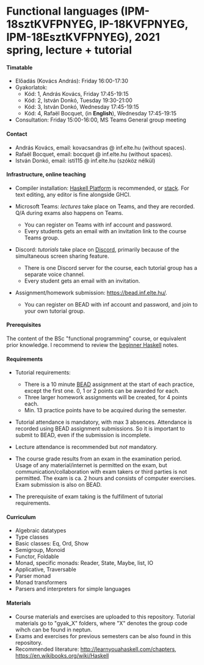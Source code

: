# Functional languages (IPM-18sztKVFPNYEG, IP-18KVFPNYEG, IPM-18EsztKVFPNYEG), 2021 spring, lecture + tutorial

#### Timatable

- Előadás (Kovács András): Friday 16:00-17:30
- Gyakorlatok:
  + Kód: 1, András Kovács, Friday 17:45-19:15
  + Kód: 2, István Donkó, Tuesday 19:30-21:00
  + Kód: 3, István Donkó, Wednesday 17:45-19:15
  + Kód: 4, Rafaël Bocquet, (in **English**), Wednesday 17:45-19:15
 - Consultation: Friday 15:00-16:00, MS Teams General group meeting

#### Contact

- András Kovács, email: kovacsandras @ inf.elte.hu (without spaces).
- Rafaël Bocquet, email: bocquet @ inf.elte.hu (without spaces).
- István Donkó, email: isti115 @ inf.elte.hu (szóköz nélkül)

#### Infrastructure, online teaching

- Compiler installation: [Haskell Platform](https://www.haskell.org/platform/)
  is recommended, or
  [stack](https://docs.haskellstack.org/en/stable/README/). For text editing,
  any editor is fine alongside GHCI.

- Microsoft Teams: *lectures* take place on Teams, and they are recorded.
  Q/A during exams also happens on Teams.
  + You can register on Teams with inf account and password.
  + Every students gets an email with an invitation link to the course Teams group.

- Discord: *tutorials* take place on [Discord](https://discord.com/), primarily because of the
  simultaneous screen sharing feature.
  + There is one Discord server for the course, each tutorial group has a separate voice channel.
  + Every student gets an email with an invitation.

- Assignment/homework submission: https://bead.inf.elte.hu/.
  + You can register on BEAD with inf account and password, and join to your own tutorial group.

#### Prerequisites

The content of the BSc "functional programming" course, or equivalent prior
knowledge. I recommend to review the [beginner
Haskell](http://lambda.inf.elte.hu/Index.xml) notes.

#### Requirements

- Tutorial requirements:
  + There is a 10 minute [BEAD](https://bead.inf.elte.hu/) assignment at the
    start of each practice, except the first one. 0, 1 or 2 points can be awarded
    for each.
  + Three larger homework assignments will be created, for 4 points each.
  + Min. 13 practice points have to be acquired during the semester.

- Tutorial attendance is mandatory, with max 3 absences. Attendance is recorded using
  BEAD assignment submissions. So it is important to submit to BEAD, even if the
  submission is incomplete.
- Lecture attendance is recommended but *not* mandatory.
- The course grade results from an exam in the examination period. Usage of any
  material/internet is permitted on the exam, but communication/collaboration
  with exam takers or third parties is not permitted. The exam is ca. 2 hours and
  consists of computer exercises. Exam submission is also on BEAD.
- The prerequisite of exam taking is the fulfillment of tutorial
  requirements.

#### Curriculum

- Algebraic datatypes
- Type classes
- Basic classes: Eq, Ord, Show
- Semigroup, Monoid
- Functor, Foldable
- Monad, specific monads: Reader, State, Maybe, list, IO
- Applicative, Traversable
- Parser monad
- Monad transformers
- Parsers and interpreters for simple languages

#### Materials

- Course materials and exercises are uploaded to this repository. Tutorial
  materials go to "gyak_X" folders, where "X" denotes the group code wihch can
  be found in neptun.
- Exams and exercises for previous semesters can be also found in this repository.
- Recommended literature: http://learnyouahaskell.com/chapters,
  https://en.wikibooks.org/wiki/Haskell
